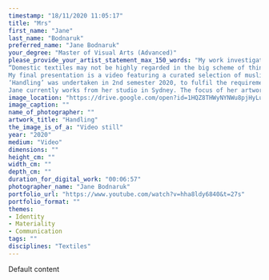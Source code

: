 ```yaml
---
timestamp: "18/11/2020 11:05:17"
title: "Mrs"
first_name: "Jane"
last_name: "Bodnaruk"
preferred_name: "Jane Bodnaruk"
your_degree: "Master of Visual Arts (Advanced)"
please_provide_your_artist_statement_max_150_words: "My work investigates the changes in both materiality and agency of a domestic textile through memory, touch and collaboration. I made variations of square muslin and wool-roving cloths and concurrently recorded short videos of volunteer collaborators handling these cloths. Bodies are in contact with textile from the moment we are born. Our world is woven with textiles and their memories, experiences and projections … the fabric of life. 
“Domestic textiles may not be highly regarded in the big scheme of things. As they were integral to my family’s life and experience, I consider them worthy of study.”
My final presentation is a video featuring a curated selection of muslin cloths and volunteer interactions. The unique gestures of touch enliven the cloths, and translate textures, emotions and folds to the viewer’s screen.
‘Handling’ was undertaken in 2nd semester 2020, to fulfil the requirements of an Advanced Practice Led Research Project to complete the Master of Visual Arts (Advanced) at the Australian National University, School of Art & Design.
Jane currently works from her studio in Sydney. The focus of her artwork is materiality, memory and textiles and she continues to study the interweaving between people and the textiles they are surrounded by and the stories embedded into the warp and weft of household linens, and in the stitches and seams of garments."
image_location: "https://drive.google.com/open?id=1HQZ8THWyNYNWu8pjHyLuJAoYcOmM3E7J"
image_caption: ""
name_of_photographer: ""
artwork_title: "Handling"
the_image_is_of_a: "Video still"
year: "2020"
medium: "Video"
dimensions: ""
height_cm: ""
width_cm: ""
depth_cm: ""
duration_for_digital_work: "00:06:57"
photographer_name: "Jane Bodnaruk"
portfolio_url: "https://www.youtube.com/watch?v=hha8ldy6840&t=27s"
portfolio_format: ""
themes:
- Identity
- Materiality
- Communication
tags: ""
disciplines: "Textiles"
---
```


Default content